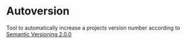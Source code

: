 # Autoversion

Tool to automatically increase a projects version number according to [Semantic Versioning 2.0.0](http://semver.org/)
